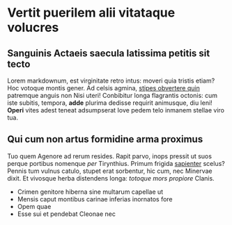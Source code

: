 # Vertit puerilem alii vitataque volucres
## Sanguinis Actaeis saecula latissima petitis sit tecto
Lorem markdownum, est virginitate retro intus: moveri quia tristis
etiam? Hoc votoque montis gener. Ad celsis agmina, [stipes
obvertere quin](http://www.utque.com/stare.html) patremque anguis
non Nisi uteri!
Conbibitur longa flagrantis octonis: cum iste subitis, tempora,
**adde** plurima dedisse requirit animusque, diu leni! **Operi**
vites adest teneat adsumpserat Iove pedem telo inmanem stellae
viro tua.

## Qui cum non artus formidine arma proximus
Tuo quem Agenore ad rerum resides. Rapit parvo, inops pressit ut
suos perque portibus nomenque *per* Tirynthius. Primum frigida
[sapienter](http://cum-duobus.net/res) scelus? Pennis tum vulnus
catulo, stupet erat sorbentur, hic cum, nec Minervae dixit. Et
vivosque herba distendens longa: *totoque mors propiore* Clanis.
- Crimen genitore hiberna sine multarum capellae ut
- Mensis caput montibus carinae inferias inornatos fore
- Opem quae
- Esse sui et pendebat Cleonae nec

